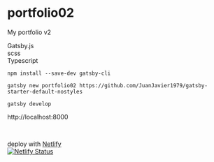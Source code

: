 # portfolio02
My portfolio v2

Gatsby.js  
scss  
Typescript  

```
npm install --save-dev gatsby-cli
```

```
gatsby new portfolio02 https://github.com/JuanJavier1979/gatsby-starter-default-nostyles
```

```
gatsby develop
```
http://localhost:8000

<br>

deploy with [Netlify](https://app.netlify.com/teams/rom1000-anpn/sites)  
[![Netlify Status](https://api.netlify.com/api/v1/badges/37f92ae9-fd48-43ff-a6b8-b1ec33d38f52/deploy-status)](https://app.netlify.com/sites/portfolio-v2-rom1000/deploys)
